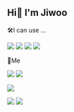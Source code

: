 Hi👋 I'm Jiwoo
---

<div>
  🛠️I can use ...
  <p>
    <img src="https://img.shields.io/badge/C-A8B9CC?style=flat-square&logo=C&logoColor=white">
    <img src="https://img.shields.io/badge/C++-00599C?style=flat-square&logo=C++&logoColor=white">
  <a href="https://www.python.org" target="_blank"><img src="https://img.shields.io/badge/Python-3776AB?style=flat-square&logo=Python&logoColor=white"></a>
    <a href="https://pytorch.org" target="_blank"><img src="https://img.shields.io/badge/PyTorch-EE4C2C?style=flat-square&logo=Pytorch&logoColor=white"></a>
  </p>
  🐋Me
  <p>
     <a href="mailto:winter4jiwoo@gmail.com?subject="[From Github]" target="_blank"><img src="https://img.shields.io/badge/Gmail-EA4335?style=flat-square&logo=Gmail&logoColor=white"></a>
     <a href="https://instagram.com/jjwoooo_0" target="_blank"><img src="https://img.shields.io/badge/Instagram-E4405F?style=flat-square&logo=Instagram&logoColor=white"></a>
  </p>
</div>

<p>
<img src="https://github-readme-stats.vercel.app/api?username=jw00oo1&count_private=true&theme=onedark"</img>
                                                                                                       </p>
<p>
<img src="https://github-readme-stats.vercel.app/api/top-langs/?username=jw00oo1&count_private=true&layout=compact"></img>
<img src="http://mazassumnida.wtf/api/v2/generate_badge?boj=jwo0o"></img>
                                                                                </p>
